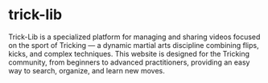 # trick-lib
Trick-Lib is a specialized platform for managing and sharing videos focused on the sport of Tricking — a dynamic martial arts discipline combining flips, kicks, and complex techniques. This website is designed for the Tricking community, from beginners to advanced practitioners, providing an easy way to search, organize, and learn new moves.
